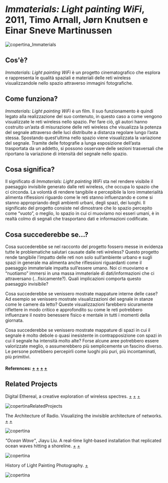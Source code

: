  # _Immaterials: Light painting WiFi_, 2011, Timo Arnall, Jørn Knutsen e Einar Sneve Martinussen
![copertina_Immaterials](https://user-images.githubusercontent.com/75098849/117553455-102b1d80-b052-11eb-8f1b-8af87cb22044.jpg)

  
   ## Cos'è?
   _Immaterials: Light painting WiFi_ è un progetto cinematografico che esplora e rappresenta le qualità spaziali e materiali delle reti wireless visualizzandole nello spazio attraverso immagini fotografiche.
   
   ## Come funziona?
   _Immaterials: Light painting WiFi_ è un film. Il suo funzionamento è quindi legato alla realizzazione del suo contenuto, in questo caso a come vengono visualizzate le reti wireless nello spazio. Per fare ciò, gli autori hanno costruito un’asta di misurazione delle reti wireless che visualizza la potenza del segnale attraverso delle luci distribuite a distanza regolare lungo l’asta stessa. 
   Spostando quest’ultima nello spazio viene visualizzata la variazione del segnale. Tramite delle fotografie a lunga esposizione dell’asta trasportata da un addetto, si possono osservare delle sezioni trasversali che riportano la variazione di intensità del segnale nello spazio.
   
   ## Cosa significa?
   Il significato di _Immaterials: Light painting WiFi_ sta nel rendere visibile il paesaggio invisibile generato dalle reti wireless, che occupa lo spazio che ci circonda. 
   La volontà di rendere tangibile e percepibile la loro immaterialità alimenta riflessioni riguardo come le reti stanno influenzando e come si stanno appropriando degli ambienti urbani, degli spazi, dei luoghi. 
   Il significato del progetto consiste nel dimostrare che lo spazio percepito come “vuoto”, o meglio, lo spazio in cui ci muoviamo noi esseri umani, è in realtà colmo di segnali che trasportano dati e informazioni codificate.
   
   ## Cosa succederebbe se...?
   Cosa succederebbe se nel racconto del progetto fossero messe in evidenza tutte le problematiche salutari causate dalle reti wireless? Questo progetto rende tangibile l’impatto delle reti non solo sull’ambiente urbano e sugli spazi in generale ma alimenta anche riflessioni riguardanti come il paesaggio immateriale impatta sull’essere umano. 
   Noi ci muoviamo e “nuotiamo” immersi in una massa immateriale di dati/informazioni che ci attraversano (…fisicamente?). Quali implicazioni comporta questo paesaggio invisibile?
   
   Cosa succederebbe se venissero mostrate mappature interne delle case? Ad esempio se venissero mostrate visualizzazioni del segnale in stanze come le camere da letto? 
   Queste visualizzazioni farebbero sicuramente riflettere in modo critico e approfondito su come le reti potrebbero influenzare il nostro benessere fisico e mentale in tutti i momenti della giornata.
   
   Cosa succederebbe se venissero mostrate mappature di spazi in cui il segnale è molto debole o quasi inesistente in contrapposizione con spazi in cui il segnale ha intensità molto alte? 
   Forse alcune aree potrebbero essere valorizzate meglio, o assumerebbero più semplicemente un fascino diverso. 
   Le persone potrebbero percepirli come luoghi più puri, più incontaminati, più primitivi. 
   
   #### References: [+](https://www.designboom.com/design/immaterials-light-painting-wifi-by-timo-arnall-jorn-knutsen-einar-sneve-martinussen/) [+](http://yourban.no/2011/03/07/making-immaterials-light-painting-wifi/) [+](http://voyoslo.com/projects/immaterials-wifi-light-painting/) [+](https://concreteplayground.com/auckland/arts-entertainment/art/art-installation-maps-the-beauty-of-wifi)
   
   ## Related Projects
   
 Digital Ethereal, a creative exploration of wireless spectres. [+](http://digitalethereal.com/) [+](https://vimeo.com/81541763) [+](https://www.itsnicethat.com/articles/luis-hernan-digital-ethereal) 
 
 ![copertinaRelatedProjects](https://user-images.githubusercontent.com/75098849/117554143-f390e480-b055-11eb-95a9-fa8df6ba0530.jpg)
 
 The Architecture of Radio. Visualizing the invisible architecture of networks. [+](http://www.architectureofradio.com/) [+](https://www.creativeapplications.net/js/three-js/the-architecture-of-radio-visualizing-the-invisible-architecture-of-networks/)

![copertina](https://user-images.githubusercontent.com/75098849/118388833-10fe1980-b627-11eb-8c50-14792659edea.jpg)

_"Ocean Wave"_, Jiayu Liu. A real-time light-based installation that replicated ocean waves hitting a shoreline. [+](https://www.vice.com/en/article/4xpnxp/light-installation-replicates-waves-breaking) [+](https://vimeo.com/204044022)

![copertina](https://user-images.githubusercontent.com/75098849/119574260-bba7d200-bdb5-11eb-9611-9061efb0dbbd.jpg)

History of Light Painting Photography. [+](https://lightpaintingphotography.com/light-painting-history/)

![copertina](https://user-images.githubusercontent.com/75098849/119578194-5efbe580-bdbc-11eb-82ec-f2d6a0d282ff.jpg)

